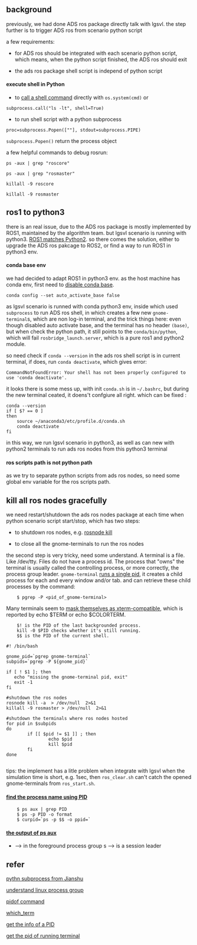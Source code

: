

## background 

previously, we had done ADS ros package directly talk with lgsvl. the step further is to trigger ADS ros from scenario python script

a few requirements:

  * for ADS ros should be integrated with each scenario python script, which means, when the python script finished, the ADS ros should exit

  * the ads ros package shell script is independ of python script 

  
#### execute shell in Python 


* to [call a shell command](http://dreamsyssoft.com/python-scripting-tutorial/shell-tutorial.php) directly with `os.system(cmd)` or 

```
subprocess.call("ls -lt", shell=True)
```


* to run shell script with a python subprocess 

```
proc=subprocess.Popen([""], stdout=subprocess.PIPE)

```


`subprocess.Popen()` return the process object


a few helpful commands to debug rosrun:

```
ps -aux | grep "roscore"  

ps -aux | grep "rosmaster"

killall -9 roscore 

killall -9 rosmaster

```


## ros1 to python3

there is an real issue, due to the ADS ros package is mostly implemented by ROS1, maintained by the algorithm team. but lgsvl scenario is running with python3. [ROS1 matches Python2](http://design.ros2.org/articles/changes.html). so there comes the solution, either to upgrade the ADS ros pakcage to ROS2, or find a way to run ROS1 in python3 env.

 
#### conda base env 

we had decided to adapt ROS1 in python3 env. as the host machine has conda env, first need to [disable conda base](https://stackoverflow.com/questions/54429210/how-do-i-prevent-conda-from-activating-the-base-environment-by-default). 

```
conda config --set auto_activate_base false

```

as lgsvl scenario is runned with conda python3 env, inside which used `subprocess` to run ADS ros shell, in which creates a few new `gnome-terminal`s, which are non log-in terminal, and the trick things here: even though disabled auto activate base, and the terminal has no header `(base)`, but when check the python path, it still points to the `conda/bin/python`, which will fail `rosbridge_launch.server`, which is a pure ros1 and python2 module.

so need check if `conda --version` in the ads ros shell script is  in current terminal, if does, run `conda deactivate`, which gives error:


```
CommandNotFoundError: Your shell has not been properly configured to use 'conda deactivate'.
```

it looks there is some mess up, with init `conda.sh` is in `~/.bashrc`, but during the new terminal ceated, it doens't confgiure all right. which can be fixed :


```
conda --version 
if [ $? == 0 ]
then 
    source ~/anaconda3/etc/profile.d/conda.sh
    conda deactivate
fi 

```

in this way, we run lgsvl scenario in python3, as well as can new with python2 terminals to run ads ros nodes from this python3 terminal
  

#### ros scripts path is not python path

as we try to separate python scripts from ads ros nodes, so need some global env variable for the ros scripts path. 


## kill all ros nodes gracefully


we need restart/shutdown the ads ros nodes package at each time when python scenario script start/stop, which has two steps:

* to shutdown ros nodes, e.g.  [rosnode kill](https://answers.ros.org/question/237862/rosnode-kill/)

* to close all the gnome-terminals to run the ros nodes


the second step is very tricky, need some understand. A terminal is a file. Like /dev/tty. Files do not have a process id. The process that "owns" the terminal is usually called the controlling process, or more correctly, the process group leader. `gnome-terminal` [runs a single pid](https://askubuntu.com/questions/775025/how-to-detect-the-number-of-opened-terminals-by-the-user), it creates a child process for each and every window and/or tab. and can retrieve these child processes by the command:

		$ pgrep -P <pid_of_gnome-terminal>

Many terminals seem to [mask themselves as xterm-compatible](https://askubuntu.com/questions/640096/how-do-i-check-which-terminal-i-am-using), which is reported by echo $TERM or echo $COLORTERM. 



```
    $! is the PID of the last backgrounded process.
    kill -0 $PID checks whether it's still running.
    $$ is the PID of the current shell.
```

```
#! /bin/bash

gnome_pid=`pgrep gnome-terminal`
subpids=`pgrep -P ${gnome_pid}`

if [ ! $1 ]; then
   echo "missing the gnome-terminal pid, exit"
   exit -1
fi

#shutdown the ros nodes 
rosnode kill -a  > /dev/null  2>&1
killall -9 rosmaster > /dev/null  2>&1

#shutdown the terminals where ros nodes hosted
for pid in $subpids
do
        if [[ $pid != $1 ]] ; then
                echo $pid
                kill $pid
        fi
done


``` 

tips: the implement has a litle problem when integrate with lgsvl when the simulation time is short, e.g. 1sec, then `ros_clear.sh` can't catch the opened gnome-terminals from `ros_start.sh`. 


#### [find the process name using PID](https://www.tecmint.com/find-process-name-pid-number-linux/)

		$ ps aux | grep PID
		$ ps -p PID -o format 		
		$ curpid=`ps -p $$ -o ppid=`


#### [the output of ps aux](https://www.computernetworkingnotes.com/linux-tutorials/ps-aux-command-and-ps-command-explained.html)


+ -->  in the foreground process group
s -->  is a session leader 



## refer

[pythn subprocess from Jianshu](https://www.jianshu.com/p/2eb33b491024)

[understand linux process group](https://www.cnblogs.com/vamei/archive/2012/10/07/2713023.html)

[pidof command](https://www.cyberciti.biz/faq/linux-pidof-command-examples-find-pid-of-program/)

[which_term](https://askubuntu.com/questions/476641/how-can-i-get-the-name-of-the-current-terminal-from-command-line/476663#476663)

[get the info of a PID](https://stackoverflow.com/questions/9378021/how-to-get-process-details-from-its-pid)

[get the pid of running terminal](https://askubuntu.com/questions/476641/how-can-i-get-the-name-of-the-current-terminal-from-command-line)



